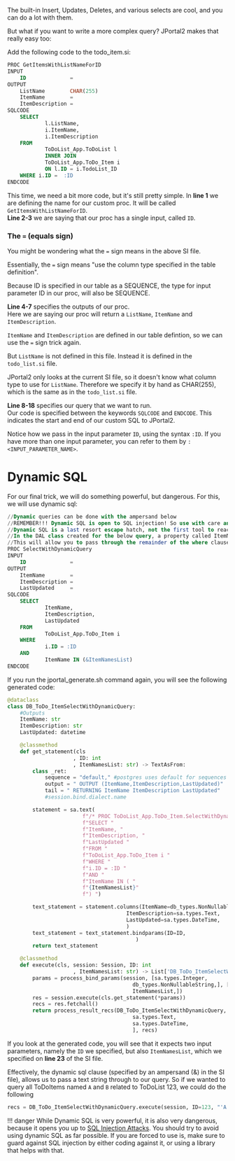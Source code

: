 The built-in Insert, Updates, Deletes, and various selects are cool, and you can do a lot with them.

But what if you want to write a more complex query? JPortal2 makes that really easy too:

Add the following code to the todo_item.si:

```sql title="todo_item.si"
PROC GetItemsWithListNameForID
INPUT
    ID              =
OUTPUT
    ListName        CHAR(255)
    ItemName        =
    ItemDescription =
SQLCODE
    SELECT  
            l.ListName,
            i.ItemName,
            i.ItemDescription
    FROM
            ToDoList_App.ToDoList l 
            INNER JOIN
            ToDoList_App.ToDo_Item i
            ON l.ID = i.TodoList_ID
    WHERE i.ID =  :ID
ENDCODE
```

This time, we need a bit more code, but it's still pretty simple.
In **line 1** we are defining the name for our custom proc. It will be called `GetItemsWithListNameForID`.  
**Line 2-3** we are saying that our proc has a single input, called `ID`.  

### The `=` (equals sign)
You might be wondering what the `=` sign means in the above SI file.  

Essentially, the `=` sign means "use the column type specified in the table definition".   

Because ID is specified in our table as a SEQUENCE, the type for input parameter ID in our proc, will also
be SEQUENCE.  


**Line 4-7** specifies the outputs of our proc.  
Here we are saying our proc will return a `ListName`, `ItemName` and `ItemDescription`.  

`ItemName` and `ItemDescription` are defined in our table defintion, so we can use the `=` sign trick 
again.   

But `ListName` is not defined in this file. Instead it is defined in the `todo_list.si` file.  

JPortal2 only looks at the current SI file, so it doesn't know what column type to use for `ListName`. Therefore we specify it by hand as CHAR(255), which is the same as in the `todo_list.si` file.  

**Line 8-18** specifies our query that we want to run.  
Our code is specified between the keywords `SQLCODE` and `ENDCODE`. This indicates the start and end of our custom
SQL to JPortal2.  

Notice how we pass in the input parameter `ID`, using the syntax `:ID`. If you have more than one input
parameter, you can refer to them by `:<INPUT_PARAMETER_NAME>`.


# Dynamic SQL
For our final trick, we will do something powerful, but dangerous.  For this, we will use dynamic sql:
``` sql
//Dynamic queries can be done with the ampersand below
//REMEMBER!!! Dynamic SQL is open to SQL injection! So use with care and make sure to sanitize inputs!
//Dynamic SQL is a last resort escape hatch, not the first tool to reach for!!
//In the DAL class created for the below query, a property called ItemNamesList will be created
//This will allow you to pass through the remainder of the where clause as a string.
PROC SelectWithDynamicQuery
INPUT
    ID              =
OUTPUT
    ItemName        =
    ItemDescription =
    LastUpdated     =
SQLCODE
    SELECT
            ItemName,
            ItemDescription,
            LastUpdated
    FROM
            ToDoList_App.ToDo_Item i
    WHERE
            i.ID = :ID
    AND
            ItemName IN (&ItemNamesList)
ENDCODE
```

If you run the jportal_generate.sh command again, you will see the following generated code:

```py title="ToDo_Item.py"
@dataclass
class DB_ToDo_ItemSelectWithDynamicQuery:
    #Outputs
    ItemName: str
    ItemDescription: str
    LastUpdated: datetime

    @classmethod
    def get_statement(cls
                     , ID: int
                     , ItemNamesList: str) -> TextAsFrom:
        class _ret:
            sequence = "default," #postgres uses default for sequences
            output = " OUTPUT (ItemName,ItemDescription,LastUpdated)"
            tail = " RETURNING ItemName ItemDescription LastUpdated"
            #session.bind.dialect.name

        statement = sa.text(
                        f"/* PROC ToDoList_App.ToDo_Item.SelectWithDynamicQuery */"
                        f"SELECT "
                        f"ItemName, "
                        f"ItemDescription, "
                        f"LastUpdated "
                        f"FROM "
                        f"ToDoList_App.ToDo_Item i "
                        f"WHERE "
                        f"i.ID = :ID "
                        f"AND "
                        f"ItemName IN ( "
                        f"{ItemNamesList}"
                        f") ")

        text_statement = statement.columns(ItemName=db_types.NonNullableString,
                                      ItemDescription=sa.types.Text,
                                      LastUpdated=sa.types.DateTime,
                                      )
        text_statement = text_statement.bindparams(ID=ID,
                                         )
        return text_statement

    @classmethod
    def execute(cls, session: Session, ID: int
                     , ItemNamesList: str) -> List['DB_ToDo_ItemSelectWithDynamicQuery']:
        params = process_bind_params(session, [sa.types.Integer,
                                        db_types.NonNullableString,], [ID,
                                        ItemNamesList,])
        res = session.execute(cls.get_statement(*params))
        recs = res.fetchall()
        return process_result_recs(DB_ToDo_ItemSelectWithDynamicQuery, session, [db_types.NonNullableString,
                                        sa.types.Text,
                                        sa.types.DateTime,
                                        ], recs)
```

If you look at the generated code, you will see that it expects two input parameters, namely the `ID` we
specified, but also `ItemNamesList`, which we specified on **line 23** of the SI file.  

Effectively, the dynamic sql clause (specified by an ampersand (&) in the SI file), allows us to pass a text
string through to our query. So if we wanted to query all ToDoItems named `A` and `B` related to ToDoList 123,
we could do the following
```python
recs = DB_ToDo_ItemSelectWithDynamicQuery.execute(session, ID=123, "'A','B'")
```

!!! danger
        While Dynamic SQL is very powerful, it is also very dangerous, because it opens you up to 
        [SQL Injection Attacks](https://owasp.org/www-community/attacks/SQL_Injection). You should try to avoid using
        dynamic SQL as far possible. If you are forced to use is, make sure to guard against SQL injection by either
        coding against it, or using a library that helps with that.

